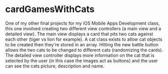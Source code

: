 # cardGamesWithCats
One of my other final projects for my iOS Mobile Apps Development class, this one involved creating two different view controllers (a main view and a detailed view).  The main view displays a card that pits two cats against each other (tiger vs lion for example).  A cat class exists to allow cat objects to be created then they're stored in an array.  Hitting the new battle button allows the two cats to be changed to different cats (randomizing the cards).  The detailed view controller displays more information on the cat that is selected by the user (in this case the images act as buttons) and the user can see the cats picture, description and name.
